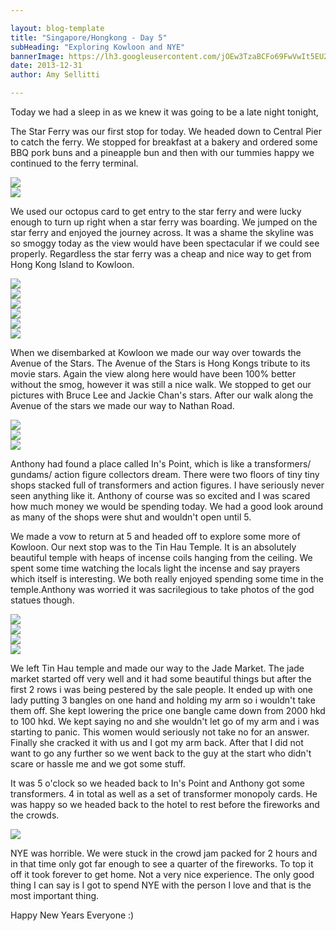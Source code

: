 ```yaml
---

layout: blog-template
title: "Singapore/Hongkong - Day 5"
subHeading: "Exploring Kowloon and NYE"
bannerImage: https://lh3.googleusercontent.com/jOEw3TzaBCFo69FwVwIt5EU2i6N3qotlstEf5EtPAizgDGWFbWaXWe3cTvAtSwDFv67GmNJctzl7HU8Y68C1OQZYZJtPT8BCKP8mKTE1M2mIQNk4VSqkLiV-yDZdKhZ_6VWc6Ikcfw
date: 2013-12-31
author: Amy Sellitti

---
```


Today we had a sleep in as we knew it was going to be a late night tonight, 

The Star Ferry was our first stop for today. We headed down to Central Pier to catch the ferry. We stopped for breakfast at a bakery and ordered some BBQ pork buns and a pineapple bun and then with our tummies happy we continued to the ferry terminal.

<div class="center-image"><img src="https://lh3.googleusercontent.com/XHOPdqLvNmqE-1WBAjDTiGeQzr3EDHO47SzfMGu-K9tUqL056_vLBXSHttXDjkf9CuypbxjY9B5IFJjm4r4o5H36Ujf_bNxjnTHQfKyWaw4jSMhuQ1DkFud6WNcCWE0xDgLBR0_IAg" /></div>
<div class="center-image"><img src="https://lh3.googleusercontent.com/kqMjH-KTGItwbVOqUDS46Sc0SFl63OFaLSdOFI5qy5vFfkuLsuf-eplrSn7XUjDwEDPAZV5GDNmztCyI1bm91q7eIm1_h8BTceak1G1aNbLRAl6VC4vIHoi9GyIDv6RS1lAQBc5RhA" /></div>

We used our octopus card to get entry to the star ferry and were lucky enough to turn up right when a star ferry was boarding. We jumped on the star ferry and enjoyed the journey across. It was a shame the skyline was so smoggy today as the view would have been spectacular if we could see properly. Regardless the star ferry was a cheap and nice way to get from Hong Kong Island to Kowloon.

<div class="center-image"><img src="https://lh3.googleusercontent.com/R_GSpNloPjIf2F1wc3R_8csBVzpkrlu8cacQQ4VHGr1FDS8-7MytKSVzAfnutkn7iEQ4S38dd60ZsPprwJFLl8P2cZJ9pstIACBkQIlP8Fc9hB7Ta3cH0nWwwa1_v-XN1l9jQRASlA" /></div>
<div class="center-image"><img src="https://lh3.googleusercontent.com/GEZZoJ4DCoViaho4aJT_IR_UQVZSMTEJ1hK5EFjhP3IzOgjN9euzNQsCXuZIbuQ2RuZrPocMSdfb77veqVlxJT02oCBEKQn5UHZcY_clHO7hQGpkl_NrflDHU8nQrtIexeiLsO8y9Q" /></div>
<div class="center-image"><img src="https://lh3.googleusercontent.com/nurG4hIwYy2GH9iyI_1_a9x3pvC_b2q1WCPQA30iAXQGLS3cBwRkDHT7Kyp2C8ksDqIuVdeNzdbSU5KNP28h5zEzGD82XH7hdPOGHrRX0lqsBPCw3W321gVl-Td9f9Kj-lwG4US_WA" /></div>
<div class="center-image"><img src="https://lh3.googleusercontent.com/67BQVTHX43T3ftbAJZQHCJ9VHxbYdruqVv_UyxWLSIX4V4AOncWEiMGITq3gDqOj36Bt9RkwbFfgCeYePq_Inro5JNlUbpHWWLfxL34-L4FmHXAmRAXtp_JYJsRlmq3e20azRD_gXQ" /></div>
<div class="center-image"><img src="https://lh3.googleusercontent.com/1Qse20W_y_z1O6ndkoOG_g9I27eBDSGxzRR713XsUtoZOPnTQGSRk0-Zs9lbEnmfOfSiE5lG_iRkBiHIeCPC9ZUwBntfYW0fznESDpKh5d727SNM87-q6Ax-PCl1tW_hOKgJxrF6ow" /></div>
<div class="center-image"><img src="https://lh3.googleusercontent.com/jOEw3TzaBCFo69FwVwIt5EU2i6N3qotlstEf5EtPAizgDGWFbWaXWe3cTvAtSwDFv67GmNJctzl7HU8Y68C1OQZYZJtPT8BCKP8mKTE1M2mIQNk4VSqkLiV-yDZdKhZ_6VWc6Ikcfw" /></div>

When we disembarked at Kowloon we made our way over towards the Avenue of the Stars. The Avenue of the Stars is Hong Kongs tribute to its movie stars. Again the view along here would have been 100% better without the smog, however it was still a nice walk. We stopped to get our pictures with Bruce Lee and Jackie Chan's stars. After our walk along the Avenue of the stars we made our way to Nathan Road.

<div class="center-image"><img src="https://lh3.googleusercontent.com/JyLI0OszHqP0at4P2pbaN3SgG_5mDVDUhcK5HlxC0xNKiZKGXbthHs-DB3zM9Yzf1gisBZKWYcR1RUCHg4Vn37naix5aLSgoBobf-H9iadkuxMrfJW3zHq1MrRFesb9boncXCmgVWA" /></div>
<div class="center-image"><img src="https://lh3.googleusercontent.com/km7SvZ8mkNRb4kubEGGpaFnHaOuw1-jwBAzA0a_cSQtOLWRlAGqwT0mknKKS_oGmKpT0bNAfffpNwo2rukQzwNWEzvHKMTeQnYF3s6k6ze-BDfoObPytNrRBcyO10hzbZbR5Z2IV1w" /></div>
<div class="center-image"><img src="https://lh3.googleusercontent.com/WbqUZchqzvF_W2umeFzy9KET7hsnvNdDItfMtAyZ38blDfqJzBeDmj5YRoaqfP_fXoie7zPGX2i-Q3eu71GmLGOtXcvWPkyKFXqjS1onj-GV1QU2x5cN-4X15y2tHN_sS5zijCX67w" /></div>

Anthony had found a place called In's Point, which is like a transformers/ gundams/ action figure collectors dream. There were two floors of tiny tiny shops stacked full of transformers and action figures. I have seriously never seen anything like it. Anthony of course was so excited and I was scared how much money we would be spending today. We had a good look around as many of the shops were shut and wouldn't open until 5.

We made a vow to return at 5 and headed off to explore some more of Kowloon. Our next stop was to the Tin Hau Temple. It is an absolutely beautiful temple with heaps of incense coils hanging from the ceiling. We spent some time watching the locals light the incense and say prayers which itself is interesting. We both really enjoyed spending some time in the temple.Anthony was worried it was sacrilegious to take photos of the god statues though. 

<div class="center-image"><img src="https://lh3.googleusercontent.com/yDiaILZPhJJjk4ZGKWhprhQ_759hwWQtJsI6hY7DgeBAlbv3w6l1gr9lZ4Ecuo9h2aUigTOFAeU2wISaoTz8TG-Np4NiE7QJWuiXNK31zR6qHYY4ZyERmaFQFU1PekzpkGp78jSCUw" /></div>
<div class="center-image"><img src="https://lh3.googleusercontent.com/7MUJ_HAP0aAqVMFEpfCJxIqItg96k5DykcBJieewIqMHnWxM5i9dOgmKfvu6uw2jujmU4rEV43XSYKXaohMSlFORkCOz9kmk7fipdeT9uTn-GGezfDURqO1h7ZcpfsaYCKMaqXG4MA" /></div>
<div class="center-image"><img src="https://lh3.googleusercontent.com/RQx9X7g2V5FhYXvAfeSWJf_neNS5L-tmyeoi_BzXl3MG8FuX3hjUthINDu4-U_Lr7ZoJPgIGori31wKH3ykQW09GhDq5aGcte80S3IJj7SLyaRWRtj_YD5W40lB0hTxEd6fkeUyx5w" /></div>
<div class="center-image"><img src="https://lh3.googleusercontent.com/qdnX9aYhHVnTvWkpPvxfCUQ241bNkLKEtejmgAPuSvjROs4vJVB09UWMFmZZ8BdKSgoIix6K4a4PPftkiefPYX-MvD2i--gOBZmbptnhZF2dWB_04cCab2G9KZtjE3VOKSCzfx82SQ" /></div>

We left Tin Hau temple and made our way to the Jade Market. The jade market started off very well and it had some beautiful things but after the first 2 rows i was being pestered by the sale people. It ended up with one lady putting 3 bangles on one hand and holding my arm so i wouldn't take them off. She kept lowering the price one bangle came down from 2000 hkd to 100 hkd. We kept saying no and she wouldn't let go of my arm and i was starting to panic. This women would seriously not take no for an answer. Finally she cracked it with us and I got my arm back. After that I did not want to go any further so we went back to the guy at the start who didn't scare or hassle me and we got some stuff.

It was 5 o'clock so we headed back to In's Point and Anthony got some transformers. 4 in total as well as a set of transformer monopoly cards. He was happy so we headed back to the hotel to rest before the fireworks and the crowds.

<div class="center-image"><img src="https://lh3.googleusercontent.com/Ry_Dn_y-MJy1jXIc1PrjxA8D676BNu6a0MKYFVP2UtQhVcrwfzj_y8wvJFTJaxJBAfPJsH-oaqVnFyo2GJSZGBV7ZFe8MhxX7En4digL7Z0D2RDTC4D2H8uCONVEPYroTHSZ0RmIFQ" /></div>

NYE was horrible. We were stuck in the crowd jam packed for 2 hours and in that time only got far enough to see a quarter of the fireworks. To top it off it took forever to get home. Not a very nice experience. The only good thing I can say is I got to spend NYE with the person I love and that is the most important thing. 

Happy New Years Everyone :)



